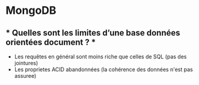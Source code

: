 # MongoDB

## * Quelles sont les limites d’une base données orientées document ? *

- Les requêtes en général sont moins riche que celles de SQL (pas des jointures)
- Les proprietes ACID abandonnées (la cohérence des données n'est pas assuree)



